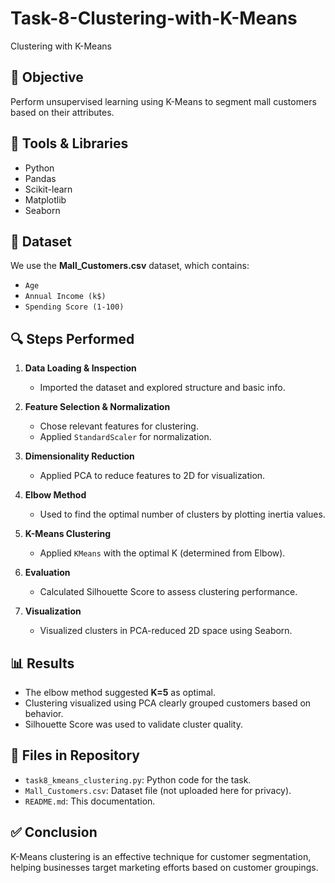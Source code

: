 # Task-8-Clustering-with-K-Means
Clustering with K-Means

## 📌 Objective
Perform unsupervised learning using K-Means to segment mall customers based on their attributes.

## 🧰 Tools & Libraries
- Python
- Pandas
- Scikit-learn
- Matplotlib
- Seaborn

## 📂 Dataset
We use the **Mall_Customers.csv** dataset, which contains:
- `Age`
- `Annual Income (k$)`
- `Spending Score (1-100)`

## 🔍 Steps Performed

1. **Data Loading & Inspection**  
   - Imported the dataset and explored structure and basic info.

2. **Feature Selection & Normalization**  
   - Chose relevant features for clustering.
   - Applied `StandardScaler` for normalization.

3. **Dimensionality Reduction**  
   - Applied PCA to reduce features to 2D for visualization.

4. **Elbow Method**  
   - Used to find the optimal number of clusters by plotting inertia values.

5. **K-Means Clustering**  
   - Applied `KMeans` with the optimal K (determined from Elbow).

6. **Evaluation**  
   - Calculated Silhouette Score to assess clustering performance.

7. **Visualization**  
   - Visualized clusters in PCA-reduced 2D space using Seaborn.

## 📊 Results
- The elbow method suggested **K=5** as optimal.
- Clustering visualized using PCA clearly grouped customers based on behavior.
- Silhouette Score was used to validate cluster quality.

## 📁 Files in Repository
- `task8_kmeans_clustering.py`: Python code for the task.
- `Mall_Customers.csv`: Dataset file (not uploaded here for privacy).
- `README.md`: This documentation.

## ✅ Conclusion
K-Means clustering is an effective technique for customer segmentation, helping businesses target marketing efforts based on customer groupings.
